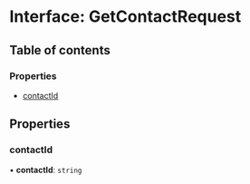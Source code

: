 # Interface: GetContactRequest

## Table of contents

### Properties

- [contactId](GetContactRequest.md#contactid)

## Properties

### <a id="contactid" name="contactid"></a> contactId

• **contactId**: `string`
